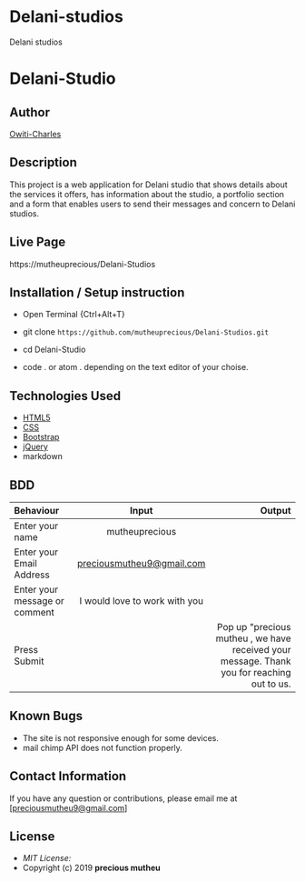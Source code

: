 # Delani-studios
Delani studios
# Delani-Studio

## Author

[Owiti-Charles](https://github.com/mutheuprecious)

## Description

This project is a web application for Delani studio that shows details about the services it offers, has information about the studio, a portfolio section and a form that enables users to send their messages and concern to Delani studios. 


## Live Page 
https://mutheuprecious/Delani-Studios 


## Installation / Setup instruction
* Open Terminal {Ctrl+Alt+T}

* git clone ```https://github.com/mutheuprecious/Delani-Studios.git```

* cd Delani-Studio

* code . or atom . depending on the text editor of your choise.

## Technologies Used

* [HTML5](https://github.com/topics/html5)
* [CSS](https://github.com/topics/css3)
* [Bootstrap](https://github.com/topics/bootstrap)
* [jQuery](https://github.com/topics/javascript)
* markdown


## BDD
| Behaviour      | Input        | Output       |
| :------------- | :----------: | -----------: |
|  Enter your name  |   mutheuprecious |     |
| Enter your Email Address  | preciousmutheu9@gmail.com|   |
| Enter your message or comment   |  I would love to work with you     |     |
| Press Submit|     |Pop up "precious mutheu , we have received your message. Thank you for reaching out to us.|

## Known Bugs
* The site is not responsive enough for some devices. 
* mail chimp API does not function properly.

## Contact Information 

If you have any question or contributions, please email me at [preciousmutheu9@gmail.com]

## License
* *MIT License:*
* Copyright (c) 2019 **precious mutheu**
